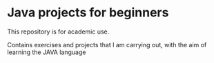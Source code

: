 # Java projects for beginners

This repository is for academic use.

Contains exercises and projects that I am carrying out, with the aim of learning the JAVA language
